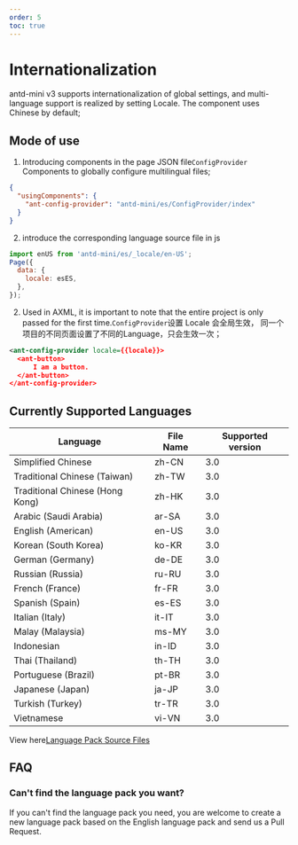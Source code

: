 ```yaml
---
order: 5
toc: true
---
```


# Internationalization

antd-mini v3 supports internationalization of global settings, and multi-language support is realized by setting Locale. The component uses Chinese by default;

## Mode of use

1. Introducing components in the page JSON file`ConfigProvider` Components to globally configure multilingual files;

```json
{
  "usingComponents": {
    "ant-config-provider": "antd-mini/es/ConfigProvider/index"
  }
}
```

2. introduce the corresponding language source file in js

```js
import enUS from 'antd-mini/es/_locale/en-US';
Page({
  data: {
    locale: esES,
  },
});
```

2. Used in AXML, it is important to note that the entire project is only passed for the first time.`ConfigProvider`设置 Locale 会全局生效，
   同一个项目的不同页面设置了不同的Language，只会生效一次；

```xml
<ant-config-provider locale={{locale}}>
  <ant-button>
      I am a button.
  </ant-button>
</ant-config-provider>
```

## Currently Supported Languages

| Language                    | File Name | Supported version |
| ----------------------- | ------ | -------- |
| Simplified Chinese                | zh-CN  | 3.0      |
| Traditional Chinese (Taiwan)    | zh-TW  | 3.0      |
| Traditional Chinese (Hong Kong)    | zh-HK  | 3.0      |
| Arabic (Saudi Arabia) | ar-SA  | 3.0      |
| English (American)            | en-US  | 3.0      |
| Korean (South Korea)          | ko-KR  | 3.0      |
| German (Germany)            | de-DE  | 3.0      |
| Russian (Russia)          | ru-RU  | 3.0      |
| French (France)            | fr-FR  | 3.0      |
| Spanish (Spain)      | es-ES  | 3.0      |
| Italian (Italy)      | it-IT  | 3.0      |
| Malay (Malaysia)      | ms-MY  | 3.0      |
| Indonesian                  | in-ID  | 3.0      |
| Thai (Thailand)            | th-TH  | 3.0      |
| Portuguese (Brazil)        | pt-BR  | 3.0      |
| Japanese (Japan)            | ja-JP  | 3.0      |
| Turkish (Turkey)      | tr-TR  | 3.0      |
| Vietnamese                  | vi-VN  | 3.0      |


View here[Language Pack Source Files](https://github.com/ant-design/ant-design-mini/blob/master/src/_locale/zh-CN.ts)

## FAQ

### Can't find the language pack you want?

If you can't find the language pack you need, you are welcome to create a new language pack based on the English language pack and send us a Pull Request.
